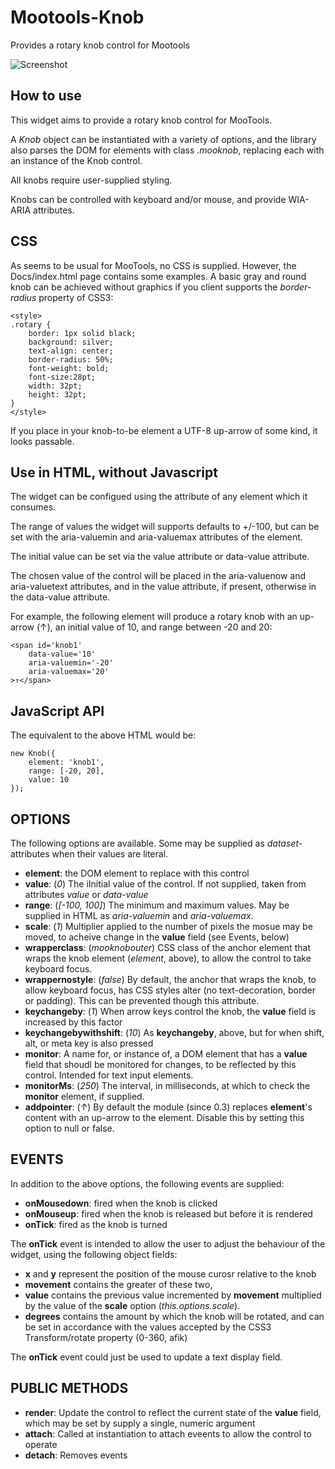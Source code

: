 Mootools-Knob
=============

Provides a rotary knob control for Mootools

![Screenshot](https://raw.github.com/leegee/Mootools-Knob/master/Docs/screenshot.png)

How to use
----------

This widget aims to provide a rotary knob control for MooTools.

A *Knob* object can be instantiated with a variety of options,
and the library also parses the DOM for elements with class *.mooknob*,
replacing each with an instance of the Knob control.

All knobs require user-supplied styling.

Knobs can be controlled with keyboard and/or mouse, and provide
WIA-ARIA attributes.

CSS
---

As seems to be usual for MooTools, no CSS is supplied. However,
the Docs/index.html page contains some examples. A basic gray
and round knob can be achieved without graphics if you client
supports the *border-radius* property of CSS3:

	<style>
	.rotary {
		border: 1px solid black;
		background: silver;
		text-align: center;
		border-radius: 50%;
		font-weight: bold;
		font-size:28pt;
		width: 32pt;
		height: 32pt;
	}
	</style>	

If you place in your knob-to-be element a UTF-8 up-arrow of some kind, 
it looks passable.

Use in HTML, without Javascript
-------------------------------

The widget can be configued using the attribute of any element 
which it consumes.

The range of values the widget will supports defaults to +/-100,
but can be set with the aria-valuemin and aria-valuemax attributes 
of the element. 

The initial value can be set via the value attribute
or data-value attribute. 

The chosen value of the control will be placed
in the aria-valuenow and aria-valuetext attributes, and in the value
attribute, if present, otherwise in the data-value attribute.

For example, the following element will produce a rotary knob with
an up-arrow (↑), an initial value of 10, and range between -20 and 20:

	<span id='knob1' 
		data-value='10' 
		aria-valuemin='-20'
		aria-valuemax='20'
	>↑</span>

JavaScript API
--------------

The equivalent to the above HTML would be:

	new Knob({
		element: 'knob1',
		range: [-20, 20],
		value: 10
	});
	
OPTIONS
-------

The following options are available. Some may be supplied as 
*dataset-* attributes when their values are literal.

* **element**: the DOM element to replace with this control
* **value**: (*0*) The iInitial value of the control. If not supplied, taken from attributes *value* or *data-value*
* **range**: (*[-100, 100]*) The minimum and maximum values. May be supplied in HTML as *aria-valuemin* and *aria-valuemax*.
* **scale**: (*1*) Multiplier applied to the number of pixels the mosue may be moved, to acheive change in the **value** field (see Events, below)
* **wrapperclass**: (*mooknobouter*) CSS class of the anchor element that wraps the knob element (*element*, above), to allow the control to take keyboard focus.
* **wrappernostyle**: (*false*) By default, the anchor that wraps the knob, to allow keyboard focus, has CSS styles alter (no text-decoration, border or padding). This can be prevented though this attribute.
* **keychangeby**: (*1*) When arrow keys control the knob, the **value** field is increased by this factor
* **keychangebywithshift**: (*10*) As **keychangeby**, above, but for when shift, alt, or meta key is also pressed 
* **monitor**: A name for, or instance of, a DOM element that has a **value** field that shoudl be monitored for changes, to be reflected by this control. Intended for text input elements.
* **monitorMs**: (*250*) The interval, in milliseconds, at which to check the **monitor** element, if supplied.
* **addpointer**: (*↑*) By default the module (since 0.3) replaces **element**'s content with  an up-arrow to the element. Disable this by setting this option to null or false.

EVENTS
------

In addition to the above options, the following events are supplied:

* **onMousedown**: fired when the knob is clicked
* **onMouseup**: fired when the knob is released but before it is rendered
* **onTick**: fired as the knob is turned

The **onTick** event is intended to allow the user to adjust the behaviour 
of the widget, using the following object fields:

* **x** and **y** represent the position of the mouse curosr relative to the knob
* **movement**  contains the greater of these two, 
* **value** contains the previous value incremented by **movement** multiplied by the value of the **scale** option (*this.options.scale*).
* **degrees** contains the amount by which the knob will be rotated, and can be set in accordance with the values accepted by the CSS3 Transform/rotate property (0-360, afik)
	
The **onTick** event could just be used to update a text display field.

PUBLIC METHODS
--------------

* **render**: Update the control to reflect the current state of the **value** field, which may be set by supply a single, numeric argument
* **attach**: Called at instantiation to attach eveents to allow the control to operate
* **detach**: Removes events

